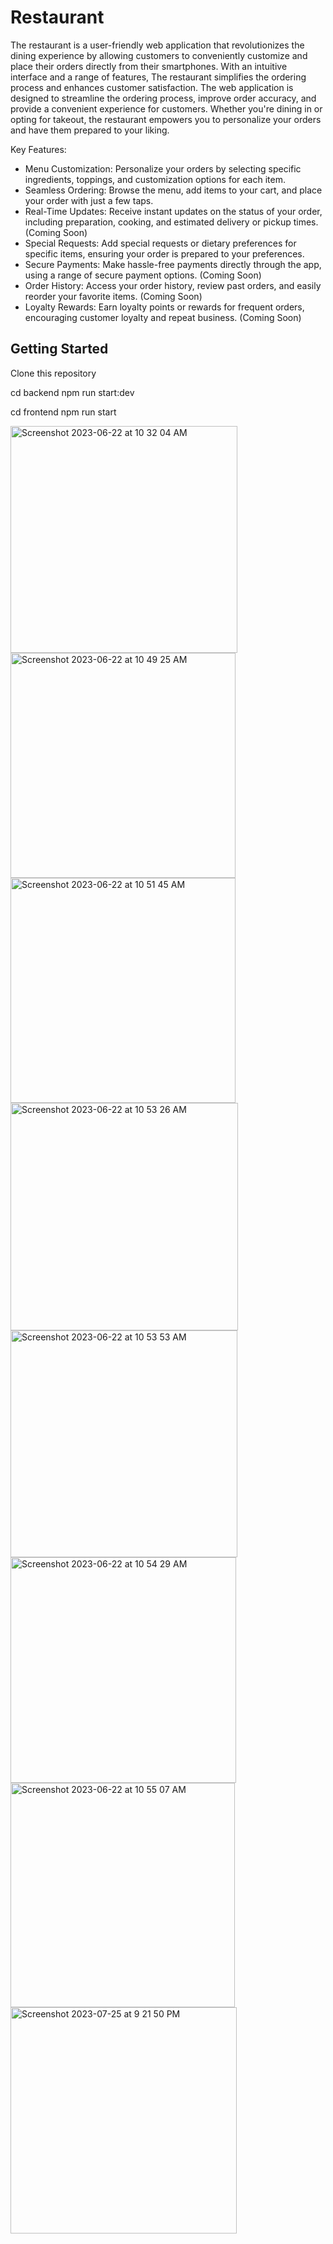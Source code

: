 # Restaurant

The restaurant is a user-friendly web application that revolutionizes the dining experience by allowing customers to conveniently customize and place their orders directly from their smartphones. With an intuitive interface and a range of features, The restaurant simplifies the ordering process and enhances customer satisfaction.
The web application is designed to streamline the ordering process, improve order accuracy, and provide a convenient experience for customers. Whether you're dining in or opting for takeout, the restaurant empowers you to personalize your orders and have them prepared to your liking.

Key Features:

- Menu Customization: Personalize your orders by selecting specific ingredients, toppings, and customization options for each item.
- Seamless Ordering: Browse the menu, add items to your cart, and place your order with just a few taps.
- Real-Time Updates: Receive instant updates on the status of your order, including preparation, cooking, and estimated delivery or pickup times. (Coming Soon)
- Special Requests: Add special requests or dietary preferences for specific items, ensuring your order is prepared to your preferences.
- Secure Payments: Make hassle-free payments directly through the app, using a range of secure payment options. (Coming Soon)
- Order History: Access your order history, review past orders, and easily reorder your favorite items. (Coming Soon)
- Loyalty Rewards: Earn loyalty points or rewards for frequent orders, encouraging customer loyalty and repeat business. (Coming Soon)

## Getting Started

Clone this repository

cd backend
npm run start:dev

cd frontend
npm run start

<img width="363" alt="Screenshot 2023-06-22 at 10 32 04 AM" src="./frontend/src/assets/screenshots/res-ui-1.png">

<img width="360" alt="Screenshot 2023-06-22 at 10 49 25 AM" src="./frontend/src/assets/screenshots/res-ui-2.png">

<img width="360" alt="Screenshot 2023-06-22 at 10 51 45 AM" src="./frontend/src/assets/screenshots/res-ui-3.png">

<img width="364" alt="Screenshot 2023-06-22 at 10 53 26 AM" src="./frontend/src/assets/screenshots/res-ui-4.png">

<img width="363" alt="Screenshot 2023-06-22 at 10 53 53 AM" src="./frontend/src/assets/screenshots/res-ui-5.png">

<img width="361" alt="Screenshot 2023-06-22 at 10 54 29 AM" src="./frontend/src/assets/screenshots/res-ui-6.png">

<img width="359" alt="Screenshot 2023-06-22 at 10 55 07 AM" src="./frontend/src/assets/screenshots/res-ui-7.png">

<img width="362" alt="Screenshot 2023-07-25 at 9 21 50 PM" src="./frontend/src/assets/screenshots/res-ui-8.png">
